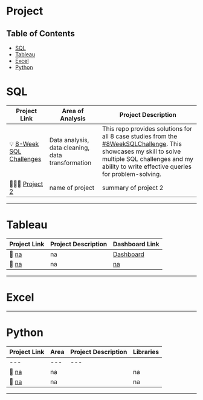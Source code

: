 # Project

## Table of Contents
- [SQL](#sql)
- [Tableau](#tableau)
- [Excel](#excel)
- [Python](#python)

# SQL

| Project Link | Area of Analysis | Project Description | 
|---|---|---|
| 💡 [8-Week SQL Challenges](https://github.com/lengvangz/8-Week-SQL-Challenge) | Data analysis, data cleaning, data transformation | This repo provides solutions for all 8 case studies from the [#8WeekSQLChallenge](https://8weeksqlchallenge.com). This showcases my skill to solve multiple SQL challenges and my ability to write effective queries for problem-solving. | 
| 👩🏻‍⚕️ [Project 2](project2link) | name of project | summary of project 2 |

***

# Tableau

| Project Link | Project Description | Dashboard Link |
|---|---|---|
| 🦄 [na](na) | na | [Dashboard](na) |
| 🦠 [na](na) | na | [na](na) |

***

# Excel


***

# Python

| Project Link | Area | Project Description | Libraries |    
|---|---|---|---|
|---|---|---|
| 🦄 [na](na) | na |  | na | [Dashboard](na) |
| 🦠 [na](na) | na |  | na |  [na](na) |


***
